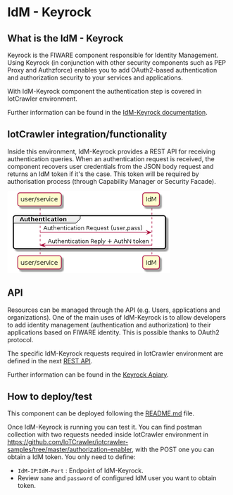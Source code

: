# IdM - Keyrock

## What is the IdM - Keyrock

Keyrock is the FIWARE component responsible for Identity Management. Using Keyrock (in conjunction with other security components such as PEP Proxy and Authzforce) enables you to add OAuth2-based authentication and authorization security to your services and applications.

With IdM-Keyrock component the authentication step is covered in IotCrawler environment.

Further information can be found in the [IdM-Keyrock documentation](https://fiware-idm.readthedocs.io/en/latest/index.html).

## IotCrawler integration/functionality

Inside this environment, IdM-Keyrock provides a REST API for receiving authentication queries. When an authentication request is received, the component recovers user credentials from the JSON body request and returns an IdM token if it's the case. This token will be required by authorisation process (through Capability Manager or Security Facade).

![interaction-diagram-idm-keyrock](interaction-diagram-idm-keyrock.png)

## API

Resources can be managed through the API (e.g. Users, applications and organizations). One of the main uses of IdM-Keyrock is to allow developers to add identity management (authentication and authorization) to their applications based on FIWARE identity. This is possible thanks to OAuth2 protocol. 

The specific IdM-Keyrock requests required in IotCrawler environment are defined in the next [REST API](idm-keyrock-api).

Further information can be found in the [Keyrock Apiary](https://keyrock.docs.apiary.io/#).

## How to deploy/test

This component can be deployed following the [README.md](https://github.com/IoTCrawler/Keyrock) file.

Once IdM-Keyrock is running you can test it. You can find postman collection with two requests needed inside IotCrawler environment in https://github.com/IoTCrawler/iotcrawler-samples/tree/master/authorization-enabler, with the POST one you can obtain a IdM token. You only need to define:

- `IdM-IP`:`IdM-Port` : Endpoint of IdM-Keyrock.
- Review `name` and `password` of configured IdM user you want to obtain token.